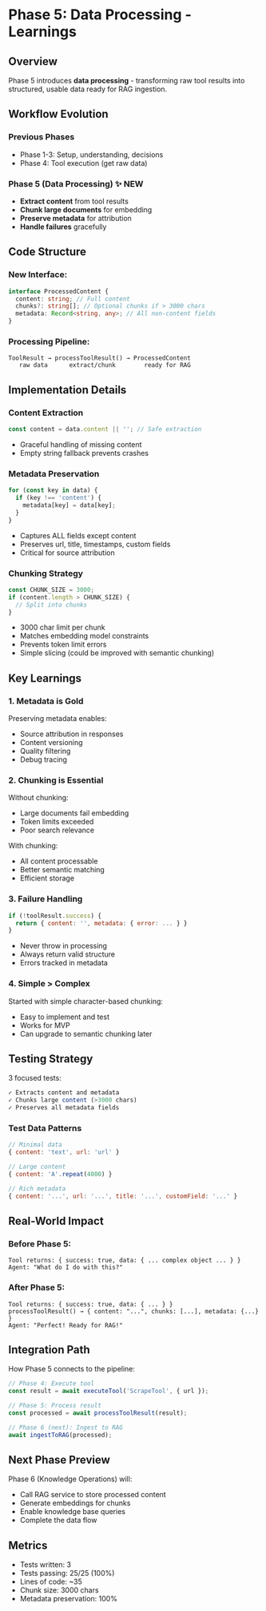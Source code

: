# Phase 5: Data Processing - Learnings

## Overview

Phase 5 introduces **data processing** - transforming raw tool results into structured, usable data ready for RAG ingestion.

## Workflow Evolution

### Previous Phases

- Phase 1-3: Setup, understanding, decisions
- Phase 4: Tool execution (get raw data)

### Phase 5 (Data Processing) ✨ NEW

- **Extract content** from tool results
- **Chunk large documents** for embedding
- **Preserve metadata** for attribution
- **Handle failures** gracefully

## Code Structure

### New Interface:

```typescript
interface ProcessedContent {
  content: string; // Full content
  chunks?: string[]; // Optional chunks if > 3000 chars
  metadata: Record<string, any>; // All non-content fields
}
```

### Processing Pipeline:

```
ToolResult → processToolResult() → ProcessedContent
   raw data      extract/chunk        ready for RAG
```

## Implementation Details

### Content Extraction

```typescript
const content = data.content || ''; // Safe extraction
```

- Graceful handling of missing content
- Empty string fallback prevents crashes

### Metadata Preservation

```typescript
for (const key in data) {
  if (key !== 'content') {
    metadata[key] = data[key];
  }
}
```

- Captures ALL fields except content
- Preserves url, title, timestamps, custom fields
- Critical for source attribution

### Chunking Strategy

```typescript
const CHUNK_SIZE = 3000;
if (content.length > CHUNK_SIZE) {
  // Split into chunks
}
```

- 3000 char limit per chunk
- Matches embedding model constraints
- Prevents token limit errors
- Simple slicing (could be improved with semantic chunking)

## Key Learnings

### 1. **Metadata is Gold**

Preserving metadata enables:

- Source attribution in responses
- Content versioning
- Quality filtering
- Debug tracing

### 2. **Chunking is Essential**

Without chunking:

- Large documents fail embedding
- Token limits exceeded
- Poor search relevance

With chunking:

- All content processable
- Better semantic matching
- Efficient storage

### 3. **Failure Handling**

```javascript
if (!toolResult.success) {
  return { content: '', metadata: { error: ... } }
}
```

- Never throw in processing
- Always return valid structure
- Errors tracked in metadata

### 4. **Simple > Complex**

Started with simple character-based chunking:

- Easy to implement and test
- Works for MVP
- Can upgrade to semantic chunking later

## Testing Strategy

3 focused tests:

```javascript
✓ Extracts content and metadata
✓ Chunks large content (>3000 chars)
✓ Preserves all metadata fields
```

### Test Data Patterns

```javascript
// Minimal data
{ content: 'text', url: 'url' }

// Large content
{ content: 'A'.repeat(4000) }

// Rich metadata
{ content: '...', url: '...', title: '...', customField: '...' }
```

## Real-World Impact

### Before Phase 5:

```
Tool returns: { success: true, data: { ... complex object ... } }
Agent: "What do I do with this?"
```

### After Phase 5:

```
Tool returns: { success: true, data: { ... } }
processToolResult() → { content: "...", chunks: [...], metadata: {...} }
Agent: "Perfect! Ready for RAG!"
```

## Integration Path

How Phase 5 connects to the pipeline:

```typescript
// Phase 4: Execute tool
const result = await executeTool('ScrapeTool', { url });

// Phase 5: Process result
const processed = await processToolResult(result);

// Phase 6 (next): Ingest to RAG
await ingestToRAG(processed);
```

## Next Phase Preview

Phase 6 (Knowledge Operations) will:

- Call RAG service to store processed content
- Generate embeddings for chunks
- Enable knowledge base queries
- Complete the data flow

## Metrics

- Tests written: 3
- Tests passing: 25/25 (100%)
- Lines of code: ~35
- Chunk size: 3000 chars
- Metadata preservation: 100%
